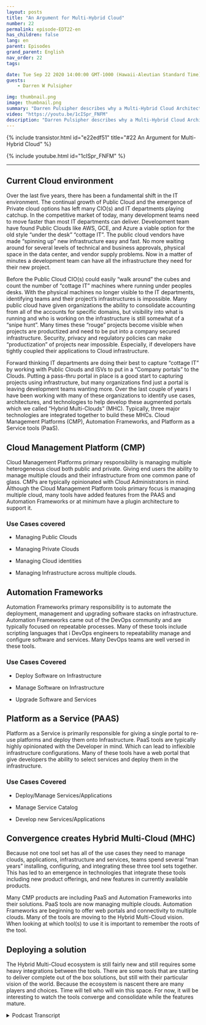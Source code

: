 ```yaml
---
layout: posts
title: "An Argument for Multi-Hybrid Cloud"
number: 22
permalink: episode-EDT22-en
has_children: false
lang: en
parent: Episodes
grand_parent: English
nav_order: 22
tags:

date: Tue Sep 22 2020 14:00:00 GMT-1000 (Hawaii-Aleutian Standard Time)
guests:
    - Darren W Pulsipher

img: thumbnail.png
image: thumbnail.png
summary: "Darren Pulsipher describes why a Multi-Hybrid Cloud Architect may already be in your Data Center. Most organizations already all of the ingredients. They just need to know how they fit together."
video: "https://youtu.be/1cISpr_FNFM"
description: "Darren Pulsipher describes why a Multi-Hybrid Cloud Architect may already be in your Data Center. Most organizations already all of the ingredients. They just need to know how they fit together."
---
```


<div>
{% include transistor.html id="e22edf51" title="#22 An Argument for Multi-Hybrid Cloud" %}

{% include youtube.html id="1cISpr_FNFM" %}
</div>

---

## Current Cloud environment

Over the last five years, there has been a fundamental shift in the IT environment. The continual growth of Public Cloud and the emergence of Private cloud options has left many CIO(s) and IT departments playing catchup. In the competitive market of today, many development teams need to move faster than most IT departments can deliver. Development team have found Public Clouds like AWS, GCE, and Azure a viable option for the old style “under the desk” “cottage IT”. The public cloud vendors have made “spinning up” new infrastructure easy and fast. No more waiting around for several levels of technical and business approvals, physical space in the data center, and vendor supply problems. Now in a matter of minutes a development team can have all the infrastructure they need for their new project.

Before the Public Cloud CIO(s) could easily “walk around” the cubes and count the number of “cottage IT” machines where running under peoples desks. With the physical machines no longer visible to the IT departments, identifying teams and their project’s infrastructures is impossible. Many public cloud have given organizations the ability to consolidate accounting from all of the accounts for specific domains, but visibility into what is running and who is working on the infrastructure is still somewhat of a “snipe hunt”. Many times these “rouge” projects become visible when projects are productized and need to be put into a company secured infrastructure. Security, privacy and regulatory policies can make “productization” of projects near impossible. Especially, if developers have tightly coupled their applications to Cloud infrastructure.

Forward thinking IT departments are doing their best to capture “cottage IT” by working with Public Clouds and ISVs to put in a “Company portals” to the Clouds. Putting a pass-thru portal in place is a good start to capturing projects using infrastructure, but many organizations find just a portal is leaving development teams wanting more. Over the last couple of years I have been working with many of these organizations to identify use cases, architectures, and technologies to help develop these augmented portals which we called “Hybrid Multi-Clouds” (MHC). Typically, three major technologies are integrated together to build these MHCs. Cloud Management Platforms (CMP), Automation Frameworks, and Platform as a Service tools (PaaS).

## Cloud Management Platform (CMP)

Cloud Management Platforms primary responsibility is managing multiple heterogeneous cloud both public and private. Giving end users the ability to manage multiple clouds and their infrastructure from one common pane of glass.  CMPs are typically opinionated with Cloud Administrators in mind. Although the Cloud Management Platform tools primary focus is managing multiple cloud, many tools have added features from the PAAS and Automation Frameworks or at minimum have a plugin architecture to support it.

### Use Cases covered

* Managing Public Clouds

* Managing Private Clouds

* Managing Cloud identities

* Managing Infrastructure across multiple clouds.

## Automation Frameworks

Automation Frameworks primary responsibility is to automate the deployment, management and upgrading software stacks on infrastructure. Automation Frameworks came out of the DevOps community and are typically focused on repeatable processes. Many of these tools include scripting languages that i DevOps engineers to repeatability manage and configure software and services. Many DevOps teams are well versed in these tools.

### Use Cases Covered

* Deploy Software on Infrastructure

* Manage Software on Infrastructure

* Upgrade Software and Services

## Platform as a Service (PAAS)

Platform as a Service is primarily responsible for giving a single portal to re-use platforms and deploy them onto Infrastructure. PaaS tools are typically highly opinionated with the Developer in mind. Which can lead to inflexible infrastructure configurations. Many of these tools have a web portal that give developers the ability to select services and deploy them in the infrastructure. 

### Use Cases Covered

* Deploy/Manage Services/Applications

* Manage Service Catalog

* Develop new Services/Applications

## Convergence creates Hybrid Multi-Cloud (MHC)

Because not one tool set has all of the use cases they need to manage clouds, applications, infrastructure and services, teams spend several “man years” installing, configuring, and integrating these three tool sets together. This has led to an emergence in technologies that integrate these tools including new product offerings, and new features in currently available products. 

Many CMP products are including PaaS and Automation Frameworks into their solutions. PaaS tools are now managing multiple clouds. Automation Frameworks are beginning to offer web portals and connectivity to multiple clouds. Many of the tools are moving to the Hybrid Multi-Cloud vision. When looking at which tool(s) to use it is important to remember the roots of the tool. 

## Deploying a solution

The Hybrid Multi-Cloud ecosystem is still fairly new and still requires some heavy integrations between the tools. There are some tools that are starting to deliver complete out of the box solutions, but still with their particular vision of the world. Because the ecosystem is nascent there are many players and choices. Time will tell who will win this space. For now, it will be interesting to watch the tools converge and consolidate while the features mature.



<details>
<summary> Podcast Transcript </summary>

<p></p>

</details>
